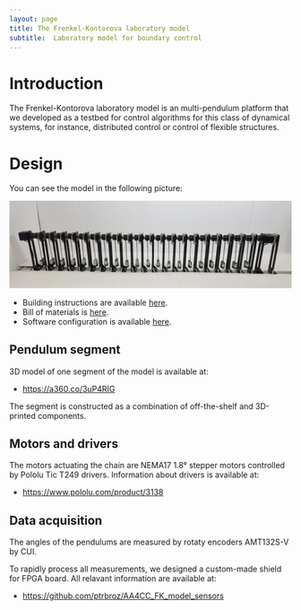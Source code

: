 ```yaml
---
layout: page
title: The Frenkel-Kontorova laboratory model
subtitle:  Laboratory model for boundary control
---
```


# Introduction
The Frenkel-Kontorova laboratory model is an multi-pendulum platform that we developed as a testbed for control algorithms for this class of dynamical systems, for instance, distributed control or control of flexible structures. 

<!--
## Navigation
- Building instructions are available [here](https://aa4cc.github.io/The-Frenkel-Kontorova-laboratory-model/building-instructions-HW/).
- Bill of materials is [here](https://aa4cc.github.io/The-Frenkel-Kontorova-laboratory-model/building-instructions-HW/).
- Software configuration is available [here](https://aa4cc.github.io/The-Frenkel-Kontorova-laboratory-model/building-instructions-HW/).
-->

# Design
You can see the model in the following picture:

![Model](img/photo_FK_lab_model.png)


- Building instructions are available [here](https://aa4cc.github.io/The-Frenkel-Kontorova-laboratory-model/building-instructions-HW/).
- Bill of materials is [here](https://aa4cc.github.io/The-Frenkel-Kontorova-laboratory-model/building-instructions-HW/).
- Software configuration is available [here](https://aa4cc.github.io/The-Frenkel-Kontorova-laboratory-model/building-instructions-HW/).


## Pendulum segment
3D model of one segment of the model is available at:
- <https://a360.co/3uP4RIG>

The segment is constructed as a combination of off-the-shelf and 3D-printed components.

## Motors and drivers
The motors actuating the chain are NEMA17 1.8° stepper motors controlled by Pololu Tic T249 drivers. Information about drivers is available at:
- <https://www.pololu.com/product/3138>

## Data acquisition
The angles of the pendulums are measured by rotaty encoders AMT132S-V by CUI.

To rapidly process all measurements, we designed a custom-made shield for FPGA board. 
All relavant information are available at:
- <https://github.com/ptrbroz/AA4CC_FK_model_sensors>

